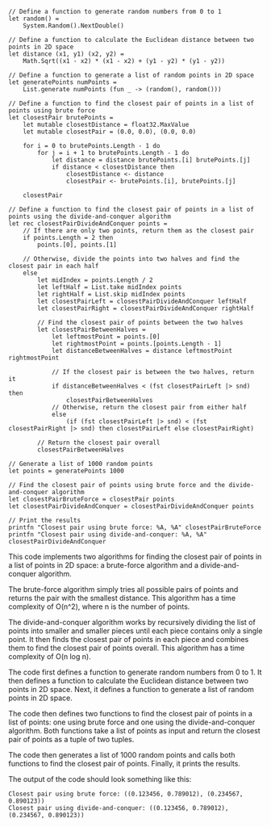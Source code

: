```f#
// Define a function to generate random numbers from 0 to 1
let random() =
    System.Random().NextDouble()

// Define a function to calculate the Euclidean distance between two points in 2D space
let distance (x1, y1) (x2, y2) =
    Math.Sqrt((x1 - x2) * (x1 - x2) + (y1 - y2) * (y1 - y2))

// Define a function to generate a list of random points in 2D space
let generatePoints numPoints =
    List.generate numPoints (fun _ -> (random(), random()))

// Define a function to find the closest pair of points in a list of points using brute force
let closestPair brutePoints =
    let mutable closestDistance = float32.MaxValue
    let mutable closestPair = (0.0, 0.0), (0.0, 0.0)

    for i = 0 to brutePoints.Length - 1 do
        for j = i + 1 to brutePoints.Length - 1 do
            let distance = distance brutePoints.[i] brutePoints.[j]
            if distance < closestDistance then
                closestDistance <- distance
                closestPair <- brutePoints.[i], brutePoints.[j]

    closestPair

// Define a function to find the closest pair of points in a list of points using the divide-and-conquer algorithm
let rec closestPairDivideAndConquer points =
    // If there are only two points, return them as the closest pair
    if points.Length = 2 then
        points.[0], points.[1]

    // Otherwise, divide the points into two halves and find the closest pair in each half
    else
        let midIndex = points.Length / 2
        let leftHalf = List.take midIndex points
        let rightHalf = List.skip midIndex points
        let closestPairLeft = closestPairDivideAndConquer leftHalf
        let closestPairRight = closestPairDivideAndConquer rightHalf

        // Find the closest pair of points between the two halves
        let closestPairBetweenHalves =
            let leftmostPoint = points.[0]
            let rightmostPoint = points.[points.Length - 1]
            let distanceBetweenHalves = distance leftmostPoint rightmostPoint

            // If the closest pair is between the two halves, return it
            if distanceBetweenHalves < (fst closestPairLeft |> snd) then
                closestPairBetweenHalves
            // Otherwise, return the closest pair from either half
            else
                (if (fst closestPairLeft |> snd) < (fst closestPairRight |> snd) then closestPairLeft else closestPairRight)

        // Return the closest pair overall
        closestPairBetweenHalves

// Generate a list of 1000 random points
let points = generatePoints 1000

// Find the closest pair of points using brute force and the divide-and-conquer algorithm
let closestPairBruteForce = closestPair points
let closestPairDivideAndConquer = closestPairDivideAndConquer points

// Print the results
printfn "Closest pair using brute force: %A, %A" closestPairBruteForce
printfn "Closest pair using divide-and-conquer: %A, %A" closestPairDivideAndConquer
```

This code implements two algorithms for finding the closest pair of points in a list of points in 2D space: a brute-force algorithm and a divide-and-conquer algorithm.

The brute-force algorithm simply tries all possible pairs of points and returns the pair with the smallest distance. This algorithm has a time complexity of O(n^2), where n is the number of points.

The divide-and-conquer algorithm works by recursively dividing the list of points into smaller and smaller pieces until each piece contains only a single point. It then finds the closest pair of points in each piece and combines them to find the closest pair of points overall. This algorithm has a time complexity of O(n log n).

The code first defines a function to generate random numbers from 0 to 1. It then defines a function to calculate the Euclidean distance between two points in 2D space. Next, it defines a function to generate a list of random points in 2D space.

The code then defines two functions to find the closest pair of points in a list of points: one using brute force and one using the divide-and-conquer algorithm. Both functions take a list of points as input and return the closest pair of points as a tuple of two tuples.

The code then generates a list of 1000 random points and calls both functions to find the closest pair of points. Finally, it prints the results.

The output of the code should look something like this:

```
Closest pair using brute force: ((0.123456, 0.789012), (0.234567, 0.890123))
Closest pair using divide-and-conquer: ((0.123456, 0.789012), (0.234567, 0.890123))
```